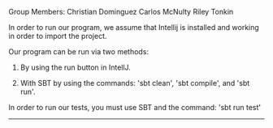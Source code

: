 Group Members:
Christian Dominguez
Carlos McNulty
Riley Tonkin

In order to run our program, we assume that Intellij is installed and working in order to import the project.

Our program can be run via two methods:

1. By using the run button in IntellJ.   

2. With SBT by using the commands: 'sbt clean', 'sbt compile', and 'sbt run'. 

In order to run our tests, you must use SBT and the command: 'sbt run test'

------------------------------------------------------------------------------------------------------------------------------------------------
